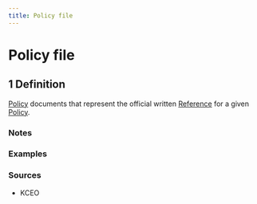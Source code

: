 ```yaml
---
title: Policy file 
---
```


# Policy file 

## 1 Definition

[Policy](../policy) documents that represent the official written [Reference](../reference) for a given [Policy](../policy). 

### Notes 

### Examples 

### Sources
- KCEO

